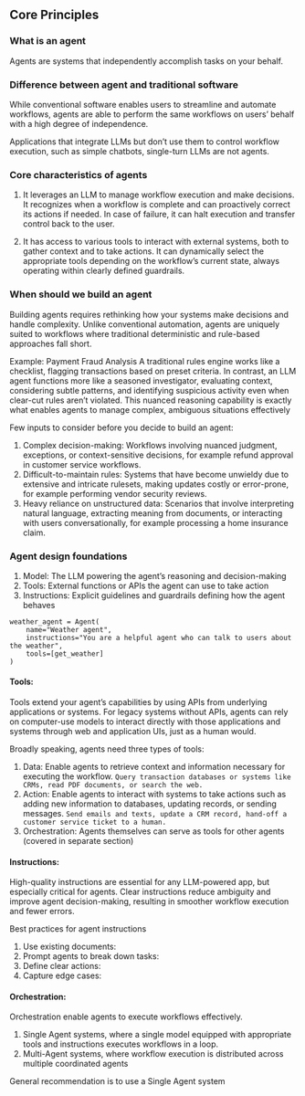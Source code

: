 ## Core Principles 

### What is an agent

Agents are systems that independently accomplish tasks on your behalf.

### Difference between agent and traditional software

While conventional software enables users to streamline and automate workflows, agents are able to perform the same workflows on users’ behalf with a high degree of independence.

Applications that integrate LLMs but don’t use them to control workflow execution, such as simple chatbots, single-turn LLMs are not agents.

### Core characteristics of agents

1. It leverages an LLM to manage workflow execution and make decisions. It recognizes when a workflow is complete and can proactively correct its actions if needed. In case of failure, it can halt execution and transfer control back to the user.

2. It has access to various tools to interact with external systems, both to gather context and to take actions. It can dynamically select the appropriate tools depending on the workflow’s current state, always operating within clearly defined guardrails.

### When should we build an agent

Building agents requires rethinking how your systems make decisions and handle complexity. Unlike conventional automation, agents are uniquely suited to workflows where traditional deterministic and rule-based approaches fall short.

Example: Payment Fraud Analysis
A traditional rules engine works like a checklist, flagging transactions based on preset criteria. In contrast, an LLM agent functions more like a seasoned investigator, evaluating context, considering subtle patterns, and identifying suspicious activity even when clear-cut rules aren’t violated. This nuanced reasoning capability is exactly what enables agents to manage complex, ambiguous situations effectively

Few inputs to consider before you decide to build an agent:

1. Complex decision-making: Workflows involving nuanced judgment, exceptions, or 
context-sensitive decisions, for example refund approval in customer service workflows.
2. Difficult-to-maintain rules: Systems that have become unwieldy due to extensive and intricate rulesets, making updates costly or error-prone, for example performing vendor security reviews. 
3. Heavy reliance on unstructured data: Scenarios that involve interpreting natural language, extracting meaning from documents, or interacting with users conversationally, for example processing a home insurance claim. 

### Agent design foundations

1. Model: The LLM powering the agent’s reasoning and decision-making
2. Tools: External functions or APIs the agent can use to take action
3. Instructions: Explicit guidelines and guardrails defining how the agent behaves

```
weather_agent = Agent(
    name="Weather agent",
    instructions="You are a helpful agent who can talk to users about the weather",
    tools=[get_weather]
)
```

#### Tools: 
Tools extend your agent’s capabilities by using APIs from underlying applications or systems. For legacy systems without APIs, agents can rely on computer-use models to interact directly with those applications and systems through web and application UIs, just as a human would.

Broadly speaking, agents need three types of tools:

1. Data: Enable agents to retrieve context and information necessary for executing the workflow. `Query transaction databases or systems like CRMs, read PDF documents, or search the web.`    
2. Action: Enable agents to interact with systems to take actions such as adding new information to databases, updating records, or sending messages. `Send emails and texts, update a CRM record, hand-off a customer service ticket to a human.`   
3. Orchestration: Agents themselves can serve as tools for other agents (covered in separate section)

#### Instructions:
High-quality instructions are essential for any LLM-powered app, but especially critical for agents. Clear instructions reduce ambiguity and improve agent decision-making, resulting in smoother workflow execution and fewer errors.

Best practices for agent instructions

1. Use existing documents:
2. Prompt agents to break down tasks:
3. Define clear actions:
4. Capture edge cases:

#### Orchestration:
Orchestration enable agents to execute workflows effectively.

1. Single Agent systems, where a single model equipped with appropriate tools and
instructions executes workflows in a loop.
2. Multi-Agent systems, where workflow execution is distributed across multiple
coordinated agents

General recommendation is to use a Single Agent system
